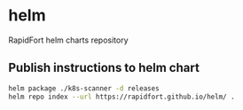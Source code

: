 # helm
RapidFort helm charts repository


## Publish instructions to helm chart

```bash
helm package ./k8s-scanner -d releases
helm repo index --url https://rapidfort.github.io/helm/ .
```
